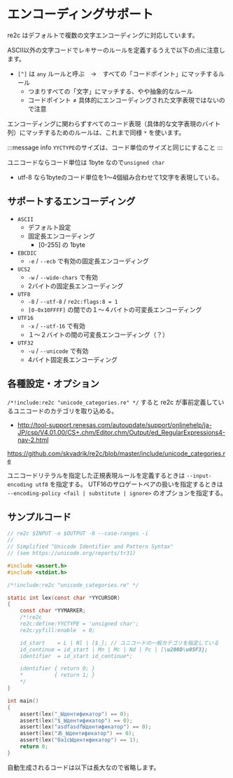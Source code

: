 # エンコーディングサポート

re2c はデフォルトで複数の文字エンコーディングに対応しています。

ASCII以外の文字コードでレキサーのルールを定義するうえで以下の点に注意します。
- `[^]` は `any` ルールと呼ぶ　→　すべての「コードポイント」にマッチするルール
    - つまりすべての「文字」にマッチする、やや抽象的なルール
    - コードポイント ≠ 具体的にエンコーディングされた文字表現ではないので注意

エンコーディングに関わらずすべてのコード表現（具体的な文字表現のバイト列）にマッチするためのルールは、これまで同様 `*` を使います。

:::message info
`YYCTYPE`のサイズは、コード単位のサイズと同じにすること
:::

ユニコードならコード単位は 1byte なので`unsigned char`
- utf-8 なら1byteのコード単位を1～4個組み合わせて1文字を表現している。

## サポートするエンコーディング

- `ASCII`
  - デフォルト設定
  - 固定長エンコーディング
    - [0-255] の 1byte
- `EBCDIC`
  - `-e` / `--ecb` で有効の固定長エンコーディング
- `UCS2`
  - `-w` / `--wide-chars` で有効
  - 2バイトの固定長エンコーディング
- `UTF8`
  - `-8` / `--utf-8` / `re2c:flags:8 = 1`
  - `[0-0x10FFFF]` の間での１～４バイトの可変長エンコーディング
- `UTF16`
  - `-x` / `--utf-16` で有効
  - １～２バイトの間の可変長エンコーディング（？）
- `UTF32`
  - `-u` / `--unicode` で有効
  - 4バイト固定長エンコーディング

## 各種設定・オプション
`/*!include:re2c "unicode_categories.re" */` すると re2c が事前定義しているユニコードのカテゴリを取り込める。
- http://tool-support.renesas.com/autoupdate/support/onlinehelp/ja-JP/csp/V4.01.00/CS+.chm/Editor.chm/Output/ed_RegularExpressions4-nav-2.html

https://github.com/skvadrik/re2c/blob/master/include/unicode_categories.re

ユニコードリテラルを指定した正規表現ルールを定義するときは `--input-encoding utf8` を指定する。
UTF16のサロゲートペアの扱いを指定するときは `--encoding-policy <fail | substitute | ignore>` のオプションを指定する。

## サンプルコード

```c
// re2c $INPUT -o $OUTPUT -8 --case-ranges -i
//
// Simplified "Unicode Identifier and Pattern Syntax"
// (see https://unicode.org/reports/tr31)

#include <assert.h>
#include <stdint.h>

/*!include:re2c "unicode_categories.re" */

static int lex(const char *YYCURSOR)
{
    const char *YYMARKER;
    /*!re2c
    re2c:define:YYCTYPE = 'unsigned char';
    re2c:yyfill:enable  = 0;

    id_start    = L | Nl | [$_]; // ユニコードの一般カテゴリを指定している
    id_continue = id_start | Mn | Mc | Nd | Pc | [\u200D\u05F3];
    identifier  = id_start id_continue*;

    identifier { return 0; }
    *          { return 1; }
    */
}

int main()
{
    assert(lex("_Ыдентификатор") == 0);
    assert(lex("$_Ыдентификатор") == 0);
    assert(lex("asdfasdfЫдентификатор") == 0);
    assert(lex("あ_Ыдентификатор") == 0);
    assert(lex("0a1cЫдентификатор") == 1);
    return 0;
}
```

自動生成されるコードは以下は長大なので省略します。